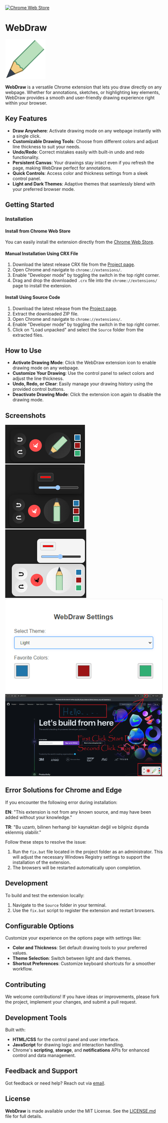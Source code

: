 [![Chrome Web Store](https://img.shields.io/badge/Download-Chrome%20Web%20Store-brightgreen.svg?style=for-the-badge&logo=google-chrome)](https://chromewebstore.google.com/detail/webdraw/your-extension-id)

# WebDraw

![WebDraw Icon](./icons/draw-128.png)

**WebDraw** is a versatile Chrome extension that lets you draw directly on any webpage. Whether for annotations, sketches, or highlighting key elements, WebDraw provides a smooth and user-friendly drawing experience right within your browser.

## Key Features

- **Draw Anywhere**: Activate drawing mode on any webpage instantly with a single click.
- **Customizable Drawing Tools**: Choose from different colors and adjust line thickness to suit your needs.
- **Undo/Redo**: Correct mistakes easily with built-in undo and redo functionality.
- **Persistent Canvas**: Your drawings stay intact even if you refresh the page, making WebDraw perfect for annotations.
- **Quick Controls**: Access color and thickness settings from a sleek control panel.
- **Light and Dark Themes**: Adaptive themes that seamlessly blend with your preferred browser mode.

## Getting Started

### Installation

#### Install from Chrome Web Store

You can easily install the extension directly from the [Chrome Web Store](https://chromewebstore.google.com/detail/webdraw/your-extension-id).

#### Manual Installation Using CRX File

1. Download the latest release CRX file from the [Project page](https://github.com/firatkaanbitmez/chrome-webdraw-extension/releases).
2. Open Chrome and navigate to `chrome://extensions/`.
3. Enable "Developer mode" by toggling the switch in the top right corner.
4. Drag and drop the downloaded `.crx` file into the `chrome://extensions/` page to install the extension.

#### Install Using Source Code

1. Download the latest release from the [Project page](https://github.com/firatkaanbitmez/chrome-webdraw-extension).
2. Extract the downloaded ZIP file.
3. Open Chrome and navigate to `chrome://extensions/`.
4. Enable "Developer mode" by toggling the switch in the top right corner.
5. Click on "Load unpacked" and select the `Source` folder from the extracted files.

## How to Use

- **Activate Drawing Mode**: Click the WebDraw extension icon to enable drawing mode on any webpage.
- **Customize Your Drawing**: Use the control panel to select colors and adjust the line thickness.
- **Undo, Redo, or Clear**: Easily manage your drawing history using the provided control buttons.
- **Deactivate Drawing Mode**: Click the extension icon again to disable the drawing mode.

## Screenshots

![Screenshot 1](./screenshot/s1.png)
![Screenshot 2](./screenshot/s2.png)
![Screenshot 3](./screenshot/s3.png)
![Screenshot 4](./screenshot/s4.png)
![Screenshot 5](./screenshot/s5.png)



## Error Solutions for Chrome and Edge

If you encounter the following error during installation:

**EN**: "This extension is not from any known source, and may have been added without your knowledge."

**TR**: "Bu uzantı, bilinen herhangi bir kaynaktan değil ve bilginiz dışında eklenmiş olabilir."

Follow these steps to resolve the issue:

1. Run the `fix.bat` file located in the project folder as an administrator. This will adjust the necessary Windows Registry settings to support the installation of the extension.
2. The browsers will be restarted automatically upon completion.

## Development

To build and test the extension locally:

1. Navigate to the `Source` folder in your terminal.
2. Use the `fix.bat` script to register the extension and restart browsers.

## Configurable Options

Customize your experience on the options page with settings like:
- **Color and Thickness**: Set default drawing tools to your preferred values.
- **Theme Selection**: Switch between light and dark themes.
- **Shortcut Preferences**: Customize keyboard shortcuts for a smoother workflow.

## Contributing

We welcome contributions! If you have ideas or improvements, please fork the project, implement your changes, and submit a pull request.

## Development Tools

Built with:
- **HTML/CSS** for the control panel and user interface.
- **JavaScript** for drawing logic and interaction handling.
- Chrome's **scripting**, **storage**, and **notifications** APIs for enhanced control and data management.

## Feedback and Support

Got feedback or need help? Reach out via [email](mailto:firatbitmez.dev@gmail.com).

## License

**WebDraw** is made available under the MIT License. See the [LICENSE.md](LICENSE.md) file for full details.
